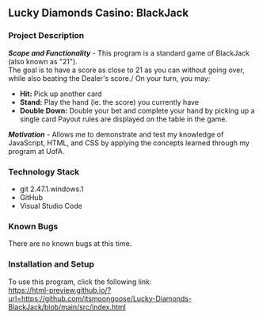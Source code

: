 ## __Lucky Diamonds Casino: BlackJack__
### __Project Description__
__*Scope and Functionality*__ - This program is a standard game of BlackJack (also known as "21").\
The goal is to have a score as close to 21 as you can without going over, while also beating the Dealer's score./
On your turn, you may:
- __Hit:__ Pick up another card
- __Stand:__ Play the hand (ie. the score) you currently have
- __Double Down:__ Double your bet and complete your hand by picking up a single card
Payout rules are displayed on the table in the game.

__*Motivation*__ - Allows me to demonstrate and test my knowledge of JavaScript, HTML, and CSS by applying the concepts learned through my program at UofA.

### __Technology Stack__
- git 2.47.1.windows.1
- GitHub
- Visual Studio Code

### __Known Bugs__
There are no known bugs at this time.

### __Installation and Setup__

To use this program, click the following link:\
https://html-preview.github.io/?url=https://github.com/itsmoongoose/Lucky-Diamonds-BlackJack/blob/main/src/index.html